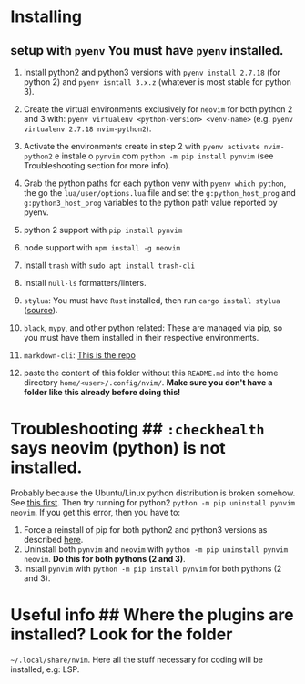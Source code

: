 # Installing

## setup with `pyenv` You must have `pyenv` installed.

1. Install python2 and python3 versions with `pyenv install 2.7.18` (for python
   2) and `pyenv isntall 3.x.z` (whatever is most stable for python 3).
2. Create the virtual environments exclusively for `neovim` for both python 2
   and 3 with: `pyenv virtualenv <python-version> <venv-name>` (e.g. `pyenv
   virtualenv 2.7.18 nvim-python2`).
3. Activate the environments create in step 2 with `pyenv activate
   nvim-python2` e instale o `pynvim` com `python -m pip install pynvim` (see
   Troubleshooting section for more info).
4. Grab the python paths for each python venv with `pyenv which python`, the go
   the `lua/user/options.lua` file and set the `g:python_host_prog` and
   `g:python3_host_prog` variables to the python path value reported by pyenv.

1. python 2 support with `pip install pynvim`
2. node support with `npm install -g neovim`
3. Install `trash` with `sudo apt install trash-cli`
4. Install `null-ls` formatters/linters.
  1. `stylua`: You must have `Rust` installed, then run `cargo install stylua`
     ([source](https://github.com/JohnnyMorganz/StyLua#installation)).
  2. `black`, `mypy`, and other python related: These are managed via pip, so
     you must have them installed in their respective environments.
  3. `markdown-cli`: [This is the repo](https://github.com/igorshubovych/markdownlint-cli)
5. paste the content of this folder without this `README.md` into the home
   directory `home/<user>/.config/nvim/`. **Make sure you don't have a folder
   like this already before doing this!**

# Troubleshooting ## `:checkhealth` says neovim (python) is not installed.
Probably because the Ubuntu/Linux python distribution is broken somehow. See
[this
first](https://github.com/neovim/neovim/issues/9246#issuecomment-477066616).
Then try running for python2 `python -m pip uninstall pynvim neovim`. If you
get this error, then you have to:
1. Force a reinstall of pip for both python2 and python3 versions as described
   [here](https://askubuntu.com/a/1026848).
2. Uninstall both `pynvim` and `neovim` with `python -m pip uninstall pynvim
   neovim`. **Do this for both pythons (2 and 3)**.
3. Install `pynvim` with `python -m pip install pynvim` for both pythons (2 and
   3).

# Useful info ## Where the plugins are installed? Look for the folder
`~/.local/share/nvim`. Here all the stuff necessary for coding will be
installed, e.g: LSP.
